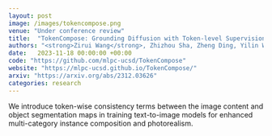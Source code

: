 ```yaml
---
layout: post
image: /images/tokencompose.png
venue: "Under conference review"
title:  "TokenCompose: Grounding Diffusion with Token-level Supervision"
authors: "<strong>Zirui Wang</strong>, Zhizhou Sha, Zheng Ding, Yilin Wang, Zhuowen Tu"
date:   2023-11-18 00:00:00 +00:00
code: "https://github.com/mlpc-ucsd/TokenCompose"
website: "https://mlpc-ucsd.github.io/TokenCompose/"
arxiv: "https://arxiv.org/abs/2312.03626"
categories: research
---
```

We introduce token-wise consistency terms between the image content and object segmentation maps in training text-to-image models for enhanced multi-category instance composition and photorealism.

